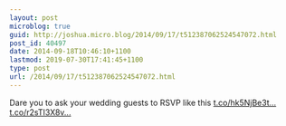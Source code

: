 ```yaml
---
layout: post
microblog: true
guid: http://joshua.micro.blog/2014/09/17/t512387062524547072.html
post_id: 40497
date: 2014-09-18T10:46:10+1100
lastmod: 2019-07-30T17:41:45+1100
type: post
url: /2014/09/17/t512387062524547072.html
---
```

Dare you to ask your wedding guests to RSVP like this [t.co/hk5NjBe3t...](http://t.co/hk5NjBe3tg) [t.co/r2sTI3X8v...](http://t.co/r2sTI3X8vo)

